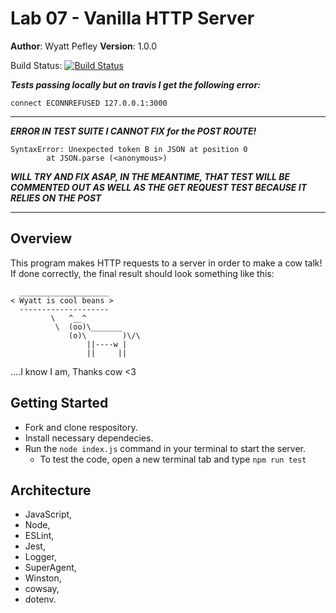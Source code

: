 # Lab 07 - Vanilla HTTP Server
**Author**: Wyatt Pefley
**Version**: 1.0.0 

Build Status: [![Build Status](https://travis-ci.com/peffles/07-http-server-1.svg?branch=master)](https://travis-ci.com/peffles/07-http-server-1)

***Tests passing locally but on travis I get the following error:***
```
connect ECONNREFUSED 127.0.0.1:3000
```
___
***ERROR IN TEST SUITE I CANNOT FIX for the POST ROUTE!***
```
SyntaxError: Unexpected token B in JSON at position 0
        at JSON.parse (<anonymous>)
```
***WILL TRY AND FIX ASAP, IN THE MEANTIME, THAT TEST WILL BE COMMENTED OUT AS WELL AS THE GET REQUEST TEST BECAUSE IT RELIES ON THE POST***
___
## Overview
This program makes HTTP requests to a server in order to make a cow talk!
If done correctly, the final result should look something like this:
```
  ____________________
< Wyatt is cool beans >
  --------------------
         \   ^__^ 
          \  (oo)\_______
             (o)\        )\/\
                 ||----w |
                 ||     ||
```
....I know I am, Thanks cow <3

## Getting Started
- Fork and clone respository. 
- Install necessary dependecies. 
- Run the ```node index.js``` command in your terminal to start the server.
  - To test the code, open a new terminal tab and type ```npm run test``` 

## Architecture
- JavaScript, 
- Node,
- ESLint,
- Jest,
- Logger, 
- SuperAgent, 
- Winston, 
- cowsay,
- dotenv.
